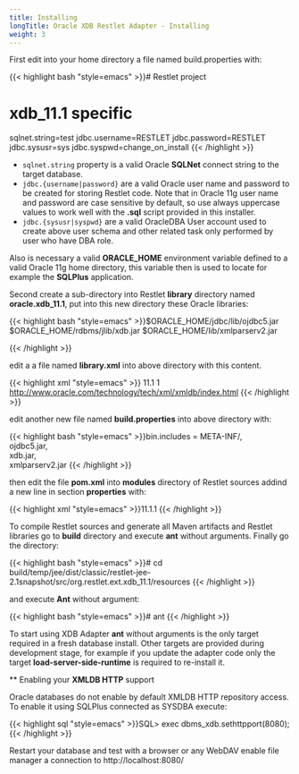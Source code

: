 ```yaml
---
title: Installing
longTitle: Oracle XDB Restlet Adapter - Installing
weight: 3
---
```

First edit into your home directory a file named build.properties with:


{{< highlight bash "style=emacs" >}}# Restlet project
# xdb_11.1 specific
sqlnet.string=test
jdbc.username=RESTLET
jdbc.password=RESTLET
jdbc.sysusr=sys
jdbc.syspwd=change_on_install
{{< /highlight >}}

 - `sqlnet.string` property is a valid Oracle __SQLNet__ connect string to the target database.
 - `jdbc.{username|password}` are a valid Oracle user name and password to be created for storing Restlet code. Note that in Oracle 11g user name and password are case sensitive by default, so use always uppercase values to work well with the __.sql__ script provided in this installer.
 - `jdbc.{sysusr|syspwd}` are a valid OracleDBA User account used to create above user schema and other related task only performed by user who have DBA role.

Also is necessary a valid __ORACLE_HOME__ environment variable defined to a valid Oracle 11g home directory, this variable then is used to locate for example the __SQLPlus__ application.

Second create a sub-directory into Restlet __library__ directory named __oracle.xdb_11.1__, put into this new directory these Oracle libraries:


{{< highlight bash "style=emacs" >}}$ORACLE_HOME/jdbc/lib/ojdbc5.jar
$ORACLE_HOME/rdbms/jlib/xdb.jar
$ORACLE_HOME/lib/xmlparserv2.jar

{{< /highlight >}}


edit a a file named __library.xml__ into above directory with this content.


{{< highlight xml "style=emacs" >}}<library id="xdb">
  <package name="oracle.xdb" />
  <version>11.1</version>
  <release>1</release>
  <distributions>
    <distribution id="classic" />
  </distributions>
  <homeUri>
   <a href="http://www.oracle.com/technology/tech/xml/xmldb/index.html">http://www.oracle.com/technology/tech/xml/xmldb/index.html</a>
  </homeUri>
</library>
{{< /highlight >}}


edit another new file named __build.properties__ into above directory with:


{{< highlight bash "style=emacs" >}}bin.includes = META-INF/,\
 ojdbc5.jar,\
 xdb.jar,\
 xmlparserv2.jar
{{< /highlight >}}

then edit the file __pom.xml__ into __modules__ directory of Restlet sources addind a new line in section __properties__ with:


{{< highlight xml "style=emacs" >}}<lib-xdb-version>11.1.1</lib-xdb-version>
{{< /highlight >}}


To compile Restlet sources and generate all Maven artifacts and Restlet libraries go to __build__ directory and execute __ant__ without arguments.
Finally go the directory:


{{< highlight bash "style=emacs" >}}# cd build/temp/jee/dist/classic/restlet-jee-2.1snapshot/src/org.restlet.ext.xdb_11.1/resources
{{< /highlight >}}

and execute __Ant__ without argument:

{{< highlight bash "style=emacs" >}}# ant
{{< /highlight >}}


To start using XDB Adapter __ant__ without arguments is the only target required in a fresh database install. Other targets are provided during development stage, for example if you update the adapter code only the target __load-server-side-runtime__ is required to re-install it.


** Enabling your __XMLDB HTTP__ support


Oracle databases do not enable by default XMLDB HTTP repository access. To enable it using SQLPlus connected as SYSDBA execute:


{{< highlight sql "style=emacs" >}}SQL> exec dbms_xdb.sethttpport(8080);
{{< /highlight >}}

Restart your database and test with a browser or any WebDAV enable file manager a connection to http://localhost:8080/
